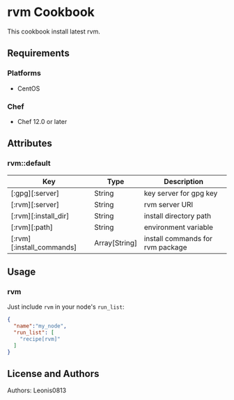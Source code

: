 # rvm Cookbook

This cookbook install latest rvm.

## Requirements

### Platforms

- CentOS

### Chef

- Chef 12.0 or later

## Attributes

### rvm::default

|Key                      |Type         |Description                     |
|-------------------------|-------------|--------------------------------|
|[:gpg][:server]          |String       |key server for gpg key          |
|[:rvm][:server]          |String       |rvm server URI                  |
|[:rvm][:install_dir]     |String       |install directory path          |
|[:rvm][:path]            |String       |environment variable            |
|[:rvm][:install_commands]|Array[String]|install commands for rvm package|

## Usage

### rvm

Just include `rvm` in your node's `run_list`:

```json
{
  "name":"my_node",
  "run_list": [
    "recipe[rvm]"
  ]
}
```

## License and Authors

Authors: Leonis0813
